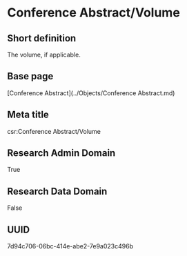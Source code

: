 # Conference Abstract/Volume
## Short definition
The volume, if applicable.
## Base page
[Conference Abstract](../Objects/Conference Abstract.md)
## Meta title
csr:Conference Abstract/Volume
## Research Admin Domain
True
## Research Data Domain
False
## UUID
7d94c706-06bc-414e-abe2-7e9a023c496b
